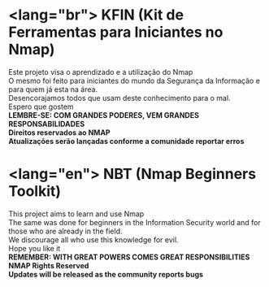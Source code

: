 <lang="br">
KFIN (Kit de Ferramentas para Iniciantes no Nmap)
================================================================================
Este projeto visa o aprendizado e a utilização do Nmap<br>
O mesmo foi feito para iniciantes do mundo da Segurança da Informação e para quem já esta na área.<br>
Desencorajamos todos que usam deste conhecimento para o mal. <br>
Espero que gostem <br>
<strong>LEMBRE-SE: COM GRANDES PODERES, VEM GRANDES RESPONSABILIDADES</strong><br>
<strong>Direitos reservados ao NMAP</strong><br>
<strong>Atualizações serão lançadas conforme a comunidade reportar erros</strong><br>

<lang="en">
NBT (Nmap Beginners Toolkit)
=================================================================================
This project aims to learn and use Nmap<br>
The same was done for beginners in the Information Security world and for those who are already in the field.<br>
We discourage all who use this knowledge for evil. <br>
Hope you like it <br>
<strong>REMEMBER: WITH GREAT POWERS COMES GREAT RESPONSIBILITIES</strong><br>
<strong>NMAP Rights Reserved</strong><br>
<strong>Updates will be released as the community reports bugs</strong><br>